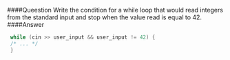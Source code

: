 ####Queestion
Write the condition for a while loop that would read integers from the standard input and stop when the value read is equal to 42.  
####Answer
```cpp
 while (cin >> user_input && user_input != 42) { 
 /* ... */
 }
```
